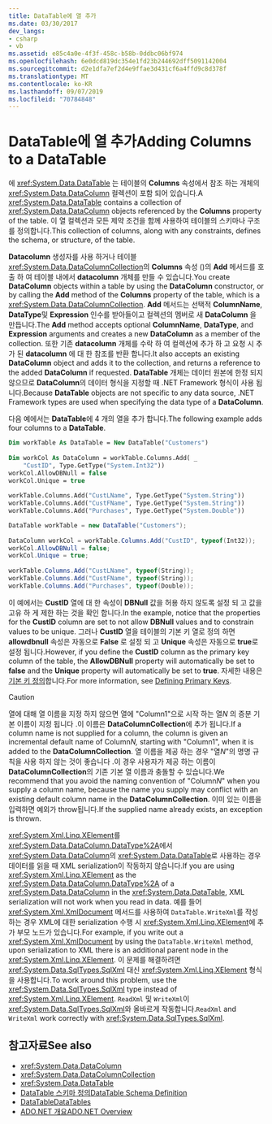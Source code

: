 ```yaml
---
title: DataTable에 열 추가
ms.date: 03/30/2017
dev_langs:
- csharp
- vb
ms.assetid: e85c4a0e-4f3f-458c-b58b-0ddbc06bf974
ms.openlocfilehash: 6e0dcd819dc354e1fd23b244692dff5091142004
ms.sourcegitcommit: d2e1dfa7ef2d4e9ffae3d431cf6a4ffd9c8d378f
ms.translationtype: MT
ms.contentlocale: ko-KR
ms.lasthandoff: 09/07/2019
ms.locfileid: "70784848"
---
```

# <a name="adding-columns-to-a-datatable"></a><span data-ttu-id="2a3c6-102">DataTable에 열 추가</span><span class="sxs-lookup"><span data-stu-id="2a3c6-102">Adding Columns to a DataTable</span></span>
<span data-ttu-id="2a3c6-103">에 <xref:System.Data.DataTable> 는 테이블의 **Columns** 속성에서 참조 하는 개체의 <xref:System.Data.DataColumn> 컬렉션이 포함 되어 있습니다.</span><span class="sxs-lookup"><span data-stu-id="2a3c6-103">A <xref:System.Data.DataTable> contains a collection of <xref:System.Data.DataColumn> objects referenced by the **Columns** property of the table.</span></span> <span data-ttu-id="2a3c6-104">이 열 컬렉션과 모든 제약 조건을 함께 사용하여 테이블의 스키마나 구조를 정의합니다.</span><span class="sxs-lookup"><span data-stu-id="2a3c6-104">This collection of columns, along with any constraints, defines the schema, or structure, of the table.</span></span>  
  
 <span data-ttu-id="2a3c6-105">**Datacolumn** 생성자를 사용 하거나 테이블 <xref:System.Data.DataColumnCollection>의 **Columns** 속성 ()의 **Add** 메서드를 호출 하 여 테이블 내에서 **datacolumn** 개체를 만들 수 있습니다.</span><span class="sxs-lookup"><span data-stu-id="2a3c6-105">You create **DataColumn** objects within a table by using the **DataColumn** constructor, or by calling the **Add** method of the **Columns** property of the table, which is a <xref:System.Data.DataColumnCollection>.</span></span> <span data-ttu-id="2a3c6-106">**Add** 메서드는 선택적 **ColumnName**, **DataType**및 **Expression** 인수를 받아들이고 컬렉션의 멤버로 새 **DataColumn** 을 만듭니다.</span><span class="sxs-lookup"><span data-stu-id="2a3c6-106">The **Add** method accepts optional **ColumnName**, **DataType**, and **Expression** arguments and creates a new **DataColumn** as a member of the collection.</span></span> <span data-ttu-id="2a3c6-107">또한 기존 **datacolumn** 개체를 수락 하 여 컬렉션에 추가 하 고 요청 시 추가 된 **datacolumn** 에 대 한 참조를 반환 합니다.</span><span class="sxs-lookup"><span data-stu-id="2a3c6-107">It also accepts an existing **DataColumn** object and adds it to the collection, and returns a reference to the added **DataColumn** if requested.</span></span> <span data-ttu-id="2a3c6-108">**DataTable** 개체는 데이터 원본에 한정 되지 않으므로 **DataColumn**의 데이터 형식을 지정할 때 .NET Framework 형식이 사용 됩니다.</span><span class="sxs-lookup"><span data-stu-id="2a3c6-108">Because **DataTable** objects are not specific to any data source, .NET Framework types are used when specifying the data type of a **DataColumn**.</span></span>  
  
 <span data-ttu-id="2a3c6-109">다음 예에서는 **DataTable**에 4 개의 열을 추가 합니다.</span><span class="sxs-lookup"><span data-stu-id="2a3c6-109">The following example adds four columns to a **DataTable**.</span></span>  
  
```vb  
Dim workTable As DataTable = New DataTable("Customers")  
  
Dim workCol As DataColumn = workTable.Columns.Add( _  
    "CustID", Type.GetType("System.Int32"))  
workCol.AllowDBNull = false  
workCol.Unique = true  
  
workTable.Columns.Add("CustLName", Type.GetType("System.String"))  
workTable.Columns.Add("CustFName", Type.GetType("System.String"))  
workTable.Columns.Add("Purchases", Type.GetType("System.Double"))  
```  
  
```csharp  
DataTable workTable = new DataTable("Customers");  
  
DataColumn workCol = workTable.Columns.Add("CustID", typeof(Int32));  
workCol.AllowDBNull = false;  
workCol.Unique = true;  
  
workTable.Columns.Add("CustLName", typeof(String));  
workTable.Columns.Add("CustFName", typeof(String));  
workTable.Columns.Add("Purchases", typeof(Double));  
```  
  
 <span data-ttu-id="2a3c6-110">이 예에서는 **CustID** 열에 대 한 속성이 **DBNull** 값을 허용 하지 않도록 설정 되 고 값을 고유 하 게 제한 하는 것을 확인 합니다.</span><span class="sxs-lookup"><span data-stu-id="2a3c6-110">In the example, notice that the properties for the **CustID** column are set to not allow **DBNull** values and to constrain values to be unique.</span></span> <span data-ttu-id="2a3c6-111">그러나 **CustID** 열을 테이블의 기본 키 열로 정의 하면 **allowdbnull** 속성은 자동으로 **False** 로 설정 되 고 **Unique** 속성은 자동으로 **true**로 설정 됩니다.</span><span class="sxs-lookup"><span data-stu-id="2a3c6-111">However, if you define the **CustID** column as the primary key column of the table, the **AllowDBNull** property will automatically be set to **false** and the **Unique** property will automatically be set to **true**.</span></span> <span data-ttu-id="2a3c6-112">자세한 내용은 [기본 키 정의](defining-primary-keys.md)합니다.</span><span class="sxs-lookup"><span data-stu-id="2a3c6-112">For more information, see [Defining Primary Keys](defining-primary-keys.md).</span></span>  
  
> [!CAUTION]
> <span data-ttu-id="2a3c6-113">열에 대해 열 이름을 지정 하지 않으면 열에 "Column1"으로 시작 하는 열*N* 의 증분 기본 이름이 지정 됩니다 .이 이름은 **DataColumnCollection**에 추가 됩니다.</span><span class="sxs-lookup"><span data-stu-id="2a3c6-113">If a column name is not supplied for a column, the column is given an incremental default name of Column*N,* starting with "Column1", when it is added to the **DataColumnCollection**.</span></span> <span data-ttu-id="2a3c6-114">열 이름을 제공 하는 경우 "열*N*"의 명명 규칙을 사용 하지 않는 것이 좋습니다 .이 경우 사용자가 제공 하는 이름이 **DataColumnCollection**의 기존 기본 열 이름과 충돌할 수 있습니다.</span><span class="sxs-lookup"><span data-stu-id="2a3c6-114">We recommend that you avoid the naming convention of "Column*N*" when you supply a column name, because the name you supply may conflict with an existing default column name in the **DataColumnCollection**.</span></span> <span data-ttu-id="2a3c6-115">이미 있는 이름을 입력하면 예외가 throw됩니다.</span><span class="sxs-lookup"><span data-stu-id="2a3c6-115">If the supplied name already exists, an exception is thrown.</span></span>  
  
 <span data-ttu-id="2a3c6-116"><xref:System.Xml.Linq.XElement>를 <xref:System.Data.DataColumn.DataType%2A>에서 <xref:System.Data.DataColumn>의 <xref:System.Data.DataTable>로 사용하는 경우 데이터를 읽을 때 XML serialization이 작동하지 않습니다.</span><span class="sxs-lookup"><span data-stu-id="2a3c6-116">If you are using <xref:System.Xml.Linq.XElement> as the <xref:System.Data.DataColumn.DataType%2A> of a <xref:System.Data.DataColumn> in the <xref:System.Data.DataTable>, XML serialization will not work when you read in data.</span></span> <span data-ttu-id="2a3c6-117">예를 들어 <xref:System.Xml.XmlDocument> 메서드를 사용하여 `DataTable.WriteXml`를 작성하는 경우 XML에 대한 serialization 수행 시 <xref:System.Xml.Linq.XElement>에 추가 부모 노드가 있습니다.</span><span class="sxs-lookup"><span data-stu-id="2a3c6-117">For example, if you write out a <xref:System.Xml.XmlDocument> by using the `DataTable.WriteXml` method, upon serialization to XML there is an additional parent node in the <xref:System.Xml.Linq.XElement>.</span></span> <span data-ttu-id="2a3c6-118">이 문제를 해결하려면 <xref:System.Data.SqlTypes.SqlXml> 대신 <xref:System.Xml.Linq.XElement> 형식을 사용합니다.</span><span class="sxs-lookup"><span data-stu-id="2a3c6-118">To work around this problem, use the <xref:System.Data.SqlTypes.SqlXml> type instead of <xref:System.Xml.Linq.XElement>.</span></span> <span data-ttu-id="2a3c6-119">`ReadXml` 및 `WriteXml`이 <xref:System.Data.SqlTypes.SqlXml>와 올바르게 작동합니다.</span><span class="sxs-lookup"><span data-stu-id="2a3c6-119">`ReadXml` and `WriteXml` work correctly with <xref:System.Data.SqlTypes.SqlXml>.</span></span>  
  
## <a name="see-also"></a><span data-ttu-id="2a3c6-120">참고자료</span><span class="sxs-lookup"><span data-stu-id="2a3c6-120">See also</span></span>

- <xref:System.Data.DataColumn>
- <xref:System.Data.DataColumnCollection>
- <xref:System.Data.DataTable>
- [<span data-ttu-id="2a3c6-121">DataTable 스키마 정의</span><span class="sxs-lookup"><span data-stu-id="2a3c6-121">DataTable Schema Definition</span></span>](datatable-schema-definition.md)
- [<span data-ttu-id="2a3c6-122">DataTable</span><span class="sxs-lookup"><span data-stu-id="2a3c6-122">DataTables</span></span>](datatables.md)
- [<span data-ttu-id="2a3c6-123">ADO.NET 개요</span><span class="sxs-lookup"><span data-stu-id="2a3c6-123">ADO.NET Overview</span></span>](../ado-net-overview.md)
